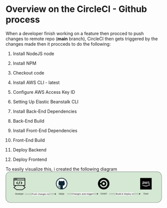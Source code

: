 # Overview on the CircleCI - Github process

When a developer finish working on a feature then procced to push changes to remote repo (**main** branch), CircleCI then gets triggered by the changes made then it procceds to do the following:

1. Install NodeJS node

2. Install NPM

3. Checkout code

4. Install AWS CLI - latest

5. Configure AWS Access Key ID

6. Setting Up Elastic Beanstalk CLI

7. Install Back-End Dependencies

8. Back-End Build

9. Install Front-End Dependencies

10. Front-End Build

11. Deploy Backend

12. Deploy Frontend

To easily visualize this, i created the following diagram
![Diagram of the pipeline Process](/docs/screenshots/pipeline.jpg)
